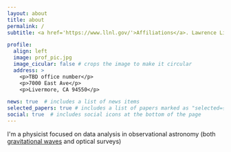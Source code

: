 ```yaml
---
layout: about
title: about
permalink: /
subtitle: <a href='https://www.llnl.gov/'>Affiliations</a>. Lawrence Livermore National Laboratory

profile:
  align: left
  image: prof_pic.jpg
  image_cicular: false # crops the image to make it circular
  address: >
    <p>TBD office number</p>
    <p>7000 East Ave</p>
    <p>Livermore, CA 94550</p>

news: true  # includes a list of news items
selected_papers: true # includes a list of papers marked as "selected={true}"
social: true  # includes social icons at the bottom of the page
---
```


I'm a physicist focused on data analysis in observational astronomy (both [gravitational waves](https://www.ligo.caltech.edu/page/gravitational-waves) and optical surveys)

